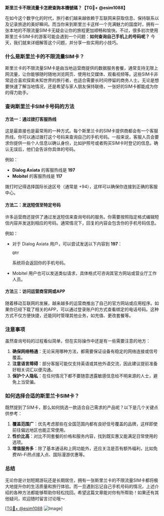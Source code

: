 **斯里兰卡不限流量卡怎麽查詢本機號碼？【TG💪+ @esim1088】**

在如今这个数字化的时代，旅行者们越来越依赖于互联网来获取信息、保持联系以及记录旅途的美好瞬间。而当你来到斯里兰卡这样一个充满魅力的国度时，拥有一张本地的不限流量SIM卡无疑会让你的旅程更加顺畅和愉快。不过，很多初次使用斯里兰卡SIM卡的游客可能会遇到一个问题：**如何查询自己手机上的号码呢？** 今天，我们就来详细解答这个问题，并分享一些实用的小技巧。

### 什么是斯里兰卡的不限流量SIM卡？

斯里兰卡的不限流量SIM卡是由当地运营商提供的数据服务套餐，通常支持无限上网流量，让你能够随时随地浏览网页、使用社交媒体、观看视频等。这些SIM卡非常适合喜欢探索未知世界的旅行者，也适合需要长时间停留的商务人士。无论是想要快速了解当地情况，还是希望与家人朋友保持联络，一张好的SIM卡都能成为你的得力助手。

### 查询斯里兰卡SIM卡号码的方法

#### 方法一：通过拨打客服热线
这是最直接也是最常用的一种方式。每个斯里兰卡的SIM卡提供商都会有一个客服热线，你可以通过拨打这个号码来查询自己的手机号码。一般来说，客服人员会要求你提供一些个人信息以确认身份，比如护照号或者购买SIM卡时登记的信息。确认无误后，他们会告诉你具体的号码。

例如：
- **Dialog Axiata** 的客服热线是 **197**
- **Mobitel** 的客服热线是 **117**

拨打时记得选择国际长途区号（通常是 +94），这样可以确保你连接到正确的客服中心。

#### 方法二：发送短信至特定号码
许多运营商还提供了通过发送短信来查询号码的服务。你需要按照指定格式编辑短信内容并发送到相应的号码。通常情况下，回复的内容会包含你的手机号码信息。

例如：
- 对于 Dialog Axiata 用户，可以尝试发送以下内容到 **197**：
  ```
  QRY
  ```
  系统将会返回你的手机号码。

- Mobitel 用户也可以发送类似请求，具体格式可咨询其官方网站或营业厅工作人员。

#### 方法三：访问运营商官网或APP
随着移动互联网的发展，越来越多的运营商推出了自己的官方网站或应用程序。如果你已经下载了相关的APP，可以通过登录账户的方式查看绑定的电话号码。这种方式不仅方便快捷，还能同时管理其他业务，如充值、更改套餐等。

### 注意事项
虽然查询号码的过程看似简单，但在实际操作中还是有一些需要注意的地方：

1. **确保网络畅通**：无论采用哪种方法，都需要保证设备有稳定的网络连接或信号覆盖。
2. **注意语言障碍**：部分客服可能仅支持英语或其他外语交流，因此建议提前准备好相关词汇以便沟通。
3. **保护个人隐私**：在任何情况下都不要随意透露敏感信息给不明来源的人士，避免上当受骗。

### 如何选择合适的斯里兰卡SIM卡？

既然提到了SIM卡，那么如何挑选一款适合自己需求的产品呢？以下是几个关键点供参考：

1. **覆盖范围广**：优先考虑那些在全国范围内都有良好信号覆盖的品牌，这样即使前往偏远地区也能正常使用。
2. **性价比高**：对比不同套餐的价格和服务内容，找到既实惠又能满足日常使用的选项。
3. **增值服务多**：除了基本通话和上网功能外，还应关注是否有额外福利，比如免费Wi-Fi热点接入点、国际漫游优惠等。

### 总结

无论你是计划短期游玩还是长期居住，拥有一张斯里兰卡的不限流量SIM卡都将极大地提升你的生活质量和旅行体验。而一旦遇到忘记自己手机号码的情况，上述介绍的各种方法都能够帮助你轻松找回。希望这篇文章能对你有所帮助！如果还有其他疑问，欢迎随时留言讨论哦～ 

[[TG💪+ @esim1088](https://t.me/s/esim1088) ![Image](https://i.postimg.cc/4NQfJmqS/Snipaste-2025-05-13-00-14-12.png)]